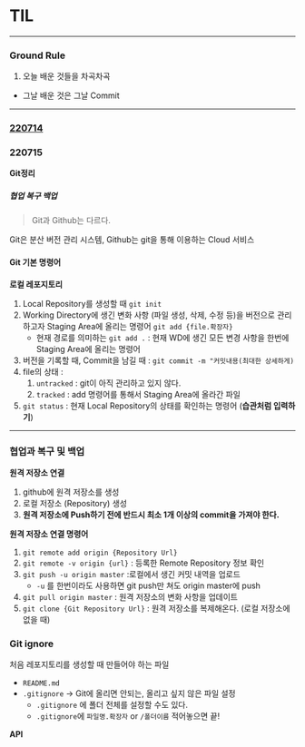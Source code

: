 # TIL

---

### Ground Rule

1. 오늘 배운 것들을 차곡차곡
  - 그날 배운 것은 그날 Commit



---

### [220714](C:\Users\multicampus\dev\til\220714.md)

### 220715
**Git정리**
##### 협업 복구 백업

> Git과 Github는 다르다.

Git은 분산 버전 관리 시스템, Github는 git을 통해 이용하는 Cloud 서비스
> 

#### Git 기본 명령어

**로컬 레포지토리**

1. Local Repository를 생성할 때 `git init`
2. Working Directory에 생긴 변화 사항 (파일 생성, 삭제, 수정 등)을 버전으로 관리하고자 Staging Area에 올리는 명령어 `git add {file.확장자}`
    - 현재 경로를 의미하는 `git add .` : 현재 WD에 생긴 모든 변경 사항을 한번에 Staging Area에 올리는 명령어
3. 버전을 기록할 때, Commit을 남길 때 : `git commit -m "커밋내용(최대한 상세하게)`
4. file의 상태 :
    1. `untracked` : git이 아직 관리하고 있지 않다.
    2. `tracked` : add 명령어를 통해서 Staging Area에 올라간 파일
5. `git status` : 현재 Local Repository의 상태를 확인하는 명령어 (**습관처럼 입력하기**)
---
### 협업과 복구 및 백업

**원격 저장소 연결**

1. github에 원격 저장소를 생성
2. 로컬 저장소 (Repository) 생성
3. **원격 저장소에 Push하기 전에 반드시 최소 1개 이상의 commit을 가져야 한다.**

**원격 저장소 연결 명령어**

1. `git remote add origin {Repository Url}`
2. `git remote -v origin {url}` : 등록한 Remote Repository 정보 확인
3. `git push -u origin master` :로컬에서 생긴 커밋 내역을 업로드
    - `-u` 를 한번이라도 사용하면  git push만 쳐도 origin master에 push
4. `git pull origin master` : 원격 저장소의 변화 사항을 업데이트
5. `git clone {Git Repository Url}` : 원격 저장소를 복제해온다. (로컬 저장소에 없을 때)

### **Git ignore**

처음 레포지토리를 생성할 때 만들어야 하는 파일

- `README.md`
- `.gitignore` → Git에 올리면 안되는, 올리고 싶지 않은 파일 설정
    - `.gitignore` 에 폴더 전체를 설정할 수도 있다.
    - `.gitignore`에 `파일명.확장자` or `/폴더이름` 적어놓으면 끝!

**API**
